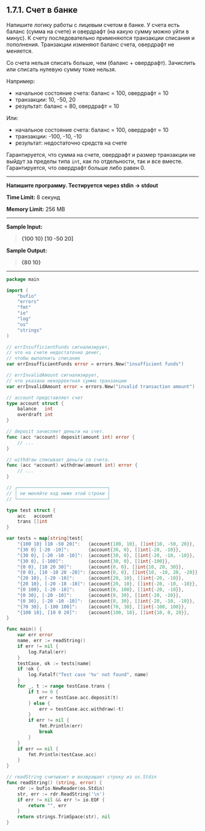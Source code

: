 ## 1.7.1. Счет в банке

Напишите логику работы с лицевым счетом в банке. У счета есть баланс (сумма на счете) и овердрафт (на какую сумму можно уйти в минус). К счету последовательно применяются транзакции списания и пополнения. Транзакции изменяют баланс счета, овердрафт не меняется.

Со счета нельзя списать больше, чем (баланс + овердрафт). Зачислить или списать нулевую сумму тоже нельзя.

Например:

* начальное состояние счета: баланс = 100, овердрафт = 10
* транзакции: 10, -50, 20
* результат: баланс = 80, овердрафт = 10

Или:

* начальное состояние счета: баланс = 100, овердрафт = 10
* транзакции: -100, -10, -10
* результат: недостаточно средств на счете

Гарантируется, что сумма на счете, овердрафт и размер транзакции не выйдут за пределы типа `int`, как по отдельности, так и все вместе. Гарантируется, что овердрафт больше либо равен 0.

___
**Напишите программу. Тестируется через stdin → stdout**

**Time Limit:** 8 секунд

**Memory Limit:** 256 MB
___
**Sample Input:**
> **{100 10} [10 -50 20]**

**Sample Output:**
> **{80 10}**
___

```Go
package main

import (
    "bufio"
    "errors"
    "fmt"
    "io"
    "log"
    "os"
    "strings"
)

// errInsufficientFunds сигнализирует,
// что на счете недостаточно денег,
// чтобы выполнить списание
var errInsufficientFunds error = errors.New("insufficient funds")

// errInvalidAmount сигнализирует,
// что указана некорректная сумма транзакции
var errInvalidAmount error = errors.New("invalid transaction amount")

// account представляет счет
type account struct {
    balance   int
    overdraft int
}

// deposit зачисляет деньги на счет.
func (acc *account) deposit(amount int) error {
    // ...
}

// withdraw списывает деньги со счета.
func (acc *account) withdraw(amount int) error {
    // ...
}

// ┌─────────────────────────────────┐
// │ не меняйте код ниже этой строки │
// └─────────────────────────────────┘

type test struct {
    acc   account
    trans []int
}

var tests = map[string]test{
    "{100 10} [10 -50 20]":   {account{100, 10}, []int{10, -50, 20}},
    "{30 0} [-20 -10]":       {account{30, 0}, []int{-20, -10}},
    "{30 0}, [-20 -10 -10]":  {account{30, 0}, []int{-20, -10, -10}},
    "{30 0}, [-100]":         {account{30, 0}, []int{-100}},
    "{0 0}, [10 20 30]":      {account{0, 0}, []int{10, 20, 30}},
    "{0 0}, [10 -10 20 -20]": {account{0, 0}, []int{10, -10, 20, -20}},
    "{20 10}, [-20 -10]":     {account{20, 10}, []int{-20, -10}},
    "{20 10}, [-20 -10 -10]": {account{20, 10}, []int{-20, -10, -10}},
    "{0 100}, [-20 -10]":     {account{0, 100}, []int{-20, -10}},
    "{0 30}, [-20 -10]":      {account{0, 30}, []int{-20, -10}},
    "{0 30}, [-20 -10 -10]":  {account{0, 30}, []int{-20, -10, -10}},
    "{70 30}, [-100 100]":    {account{70, 30}, []int{-100, 100}},
    "{100 10}, [10 0 20]":    {account{100, 10}, []int{10, 0, 20}},
}

func main() {
    var err error
    name, err := readString()
    if err != nil {
        log.Fatal(err)
    }
    testCase, ok := tests[name]
    if !ok {
        log.Fatalf("Test case '%v' not found", name)
    }
    for _, t := range testCase.trans {
        if t >= 0 {
            err = testCase.acc.deposit(t)
        } else {
            err = testCase.acc.withdraw(-t)
        }
        if err != nil {
            fmt.Println(err)
            break
        }
    }
    if err == nil {
        fmt.Println(testCase.acc)
    }
}

// readString считывает и возвращает строку из os.Stdin
func readString() (string, error) {
    rdr := bufio.NewReader(os.Stdin)
    str, err := rdr.ReadString('\n')
    if err != nil && err != io.EOF {
        return "", err
    }
    return strings.TrimSpace(str), nil
}
```